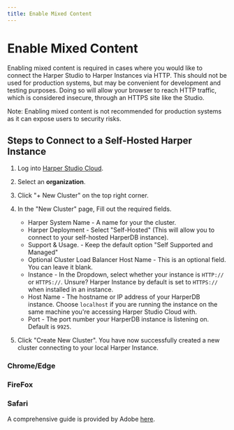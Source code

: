 ```yaml
---
title: Enable Mixed Content
---
```


# Enable Mixed Content

Enabling mixed content is required in cases where you would like to connect the Harper Studio to Harper Instances via HTTP. This should not be used for production systems, but may be convenient for development and testing purposes. Doing so will allow your browser to reach HTTP traffic, which is considered insecure, through an HTTPS site like the Studio.

Note: Enabling mixed content is not recommended for production systems as it can expose users to security risks.

## Steps to Connect to a Self-Hosted Harper Instance

1. Log into [Harper Studio Cloud](https://studio.harperdb.io/).
2. Select an **organization**.
3. Click "+ New Cluster" on the top right corner.
4. In the "New Cluster" page, Fill out the required fields.
    * Harper System Name - A name for your the cluster.
    * Harper Deployment - Select "Self-Hosted" (This will allow you to connect to your self-hosted HarperDB instance).
    * Support & Usage. - Keep the default option "Self Supported and Managed"
    * Optional Cluster Load Balancer Host Name - This is an optional field. You can leave it blank.
    * Instance - In the Dropdown, select whether your instance is `HTTP://` or `HTTPS://`. Unsure? Harper Instance by default is set to `HTTPS://` when installed in an instance.
    * Host Name - The hostname or IP address of your HarperDB instance. Choose `localhost` if you are running the instance on the same machine you're accessing Harper Studio Cloud with. 
    * Port - The port number your HarperDB instance is listening on. Default is `9925`.

5. Click "Create New Cluster". You have now successfully created a new cluster connecting to your local Harper Instance.

### Chrome/Edge


### FireFox

### Safari


A comprehensive guide is provided by Adobe [here](https://experienceleague.adobe.com/docs/target/using/experiences/vec/troubleshoot-composer/mixed-content.html).
